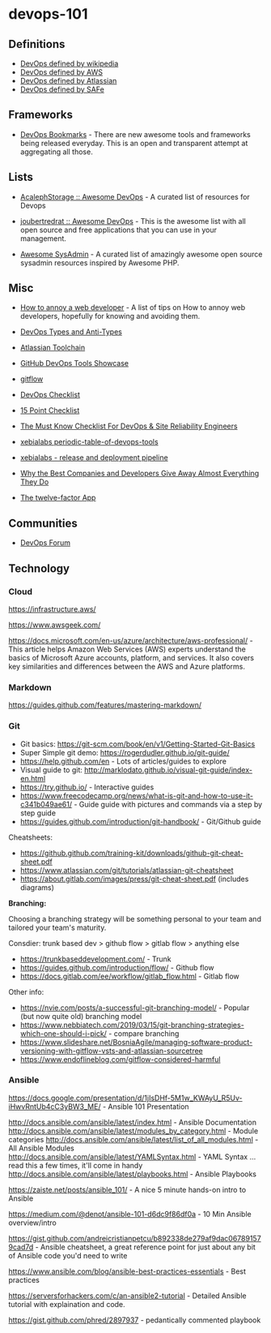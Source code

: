 # devops-101

## Definitions
- [DevOps defined by wikipedia](https://en.wikipedia.org/wiki/DevOps)
- [DevOps defined by AWS](https://aws.amazon.com/devops/what-is-devops/)
- [DevOps defined by Atlassian](https://www.atlassian.com/devops)
- [DevOps defined by SAFe](http://www.scaledagileframework.com/devops/)

## Frameworks

- [DevOps Bookmarks](http://www.devopsbookmarks.com/) - There are new awesome tools and frameworks being released everyday. This is an open and transparent attempt at aggregating all those.

## Lists

- [AcalephStorage :: Awesome DevOps](https://github.com/AcalephStorage/awesome-devops) - A curated list of resources for Devops

- [joubertredrat :: Awesome DevOps](https://github.com/joubertredrat/awesome-devops) - This is the awesome list with all open source and free applications that you can use in your management.

- [Awesome SysAdmin](https://github.com/kahun/awesome-sysadmin) - A curated list of amazingly awesome open source sysadmin resources inspired by Awesome PHP.

## Misc
- [How to annoy a web developer](https://github.com/omidfi/how-to-annoy-a-web-developer/blob/master/README.md) - A list of tips on How to annoy web developers, hopefully for knowing and avoiding them.

- [DevOps Types and Anti-Types](http://web.devopstopologies.com/)

- [Atlassian Toolchain](https://www.atlassian.com/blog/devops/how-to-choose-devops-tools)

- [GitHub DevOps Tools Showcase](https://github.com/showcases/devops-tools)

- [gitflow](http://nvie.com/posts/a-successful-git-branching-model/)

- [DevOps Checklist](http://devopschecklist.com/)

- [15 Point Checklist](https://medium.com/devopslinks/the-15-point-devops-check-list-8cd2afb4a448)

- [The Must Know Checklist For DevOps & Site Reliability Engineers
](https://hackernoon.com/the-must-know-checklist-for-devops-system-reliability-engineers-f74c1cbf259d)

- [xebialabs periodic-table-of-devops-tools](https://xebialabs.com/periodic-table-of-devops-tools/)

- [xebialabs - release and deployment pipeline](https://xebialabs.com/solutions/devops/)

- [Why the Best Companies and Developers Give Away Almost Everything They Do
](http://blog.ycombinator.com/why-the-best-give-away/)

- [The twelve-factor App](https://12factor.net/)

## Communities

- [DevOps Forum](https://devops-forum.slack.com)


## Technology

### Cloud

https://infrastructure.aws/

https://www.awsgeek.com/

https://docs.microsoft.com/en-us/azure/architecture/aws-professional/ - This article helps Amazon Web Services (AWS) experts understand the basics of Microsoft Azure accounts, platform, and services. It also covers key similarities and differences between the AWS and Azure platforms.

### Markdown

https://guides.github.com/features/mastering-markdown/

### Git

- Git basics: https://git-scm.com/book/en/v1/Getting-Started-Git-Basics
- Super Simple git demo: https://rogerdudler.github.io/git-guide/
- https://help.github.com/en - Lots of articles/guides to explore
- Visual guide to git: http://marklodato.github.io/visual-git-guide/index-en.html
- https://try.github.io/ - Interactive guides
- https://www.freecodecamp.org/news/what-is-git-and-how-to-use-it-c341b049ae61/ - Guide guide with pictures and commands via a step by step guide
- https://guides.github.com/introduction/git-handbook/ - Git/Github guide

Cheatsheets:

- https://github.github.com/training-kit/downloads/github-git-cheat-sheet.pdf
- https://www.atlassian.com/git/tutorials/atlassian-git-cheatsheet
- https://about.gitlab.com/images/press/git-cheat-sheet.pdf (includes diagrams)

**Branching:**

Choosing a branching strategy will be something personal to your team and tailored your team's maturity.

Consdier: trunk based dev > github flow > gitlab flow > anything else

- https://trunkbaseddevelopment.com/ - Trunk
- https://guides.github.com/introduction/flow/ - Github flow
- https://docs.gitlab.com/ee/workflow/gitlab_flow.html - Gitlab flow

Other info: 

- https://nvie.com/posts/a-successful-git-branching-model/ - Popular (but now quite old) branching model
- https://www.nebbiatech.com/2019/03/15/git-branching-strategies-which-one-should-i-pick/ - compare branching
- https://www.slideshare.net/BosniaAgile/managing-software-product-versioning-with-gitflow-vsts-and-atlassian-sourcetree
- https://www.endoflineblog.com/gitflow-considered-harmful

### Ansible

https://docs.google.com/presentation/d/1jIsDHf-5M1w_KWAyU_R5Uv-iHwvRntUb4cC3yBW3_ME/ - Ansible 101 Presentation

http://docs.ansible.com/ansible/latest/index.html - Ansible Documentation
http://docs.ansible.com/ansible/latest/modules_by_category.html - Module categories
http://docs.ansible.com/ansible/latest/list_of_all_modules.html - All Ansible Modules
http://docs.ansible.com/ansible/latest/YAMLSyntax.html - YAML Syntax ... read this a few times, it'll come in handy
http://docs.ansible.com/ansible/latest/playbooks.html - Ansible Playbooks

https://zaiste.net/posts/ansible_101/ - A nice 5 minute hands-on intro to Ansible

https://medium.com/@denot/ansible-101-d6dc9f86df0a - 10 Min Ansible overview/intro

https://gist.github.com/andreicristianpetcu/b892338de279af9dac067891579cad7d - Ansible cheatsheet, a great reference point for just about any bit of Ansible code you'd need to write

https://www.ansible.com/blog/ansible-best-practices-essentials - Best practices

https://serversforhackers.com/c/an-ansible2-tutorial - Detailed Ansible tutorial with explaination and code.

https://gist.github.com/phred/2897937 - pedantically commented playbook
